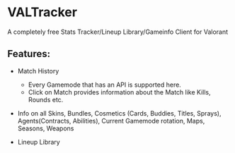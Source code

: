 # VALTracker

A completely free Stats Tracker/Lineup Library/Gameinfo Client for Valorant
## Features:

- Match History
    - Every Gamemode that has an API is supported here.
    - Click on Match provides information about the Match like Kills, Rounds etc.

- Info on all Skins, Bundles, Cosmetics (Cards, Buddies, Titles, Sprays), Agents(Contracts, Abilities), Current Gamemode rotation, Maps, Seasons, Weapons

- Lineup Library
